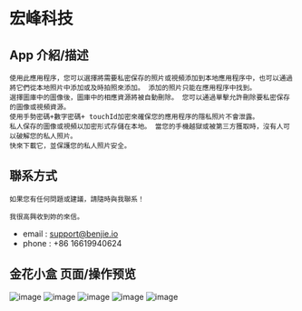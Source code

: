 # 宏峰科技

## App 介紹/描述

    使用此應用程序，您可以選擇將需要私密保存的照片或視頻添加到本地應用程序中，也可以通過將它們從本地照片中添加或及時拍照來添加。 添加的照片只能在應用程序中找到。
    選擇圖庫中的圖像後，圖庫中的相應資源將被自動刪除。 您可以通過單擊允許刪除要私密保存的圖像或視頻資源。
    使用手勢密碼+數字密碼+ touchId加密來確保您的應用程序的隱私照片不會泄露。
    私人保存的圖像或視頻以加密形式存儲在本地。 當您的手機越獄或被第三方獲取時，沒有人可以破解您的私人照片。
    快來下載它，並保護您的私人照片安全。

   
## 聯系方式 

    如果您有任何問題或建議，請隨時與我聯系！
    
    我很高興收到妳的來信。

  * email : support@benjie.io
  * phone : +86 16619940624

## 金花小盒 页面/操作预览

![image](https://github.com/saberShenFeng/box/blob/master/images/6.6-0.png)
![image](https://github.com/saberShenFeng/box/blob/master/images/6.6-1.png)
![image](https://github.com/saberShenFeng/box/blob/master/images/6.6-2.png)
![image](https://github.com/saberShenFeng/box/blob/master/images/6.6-3.png)
![image](https://github.com/saberShenFeng/box/blob/master/images/6.6-4.png)


